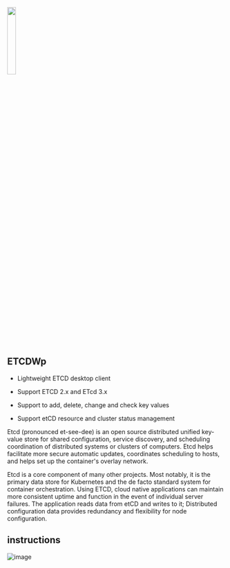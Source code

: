 <!--
 * @Author: your name
 * @Date: 2022-04-16 17:39:21
 * @LastEditTime: 2022-04-16 20:26:35
 * @LastEditors: your name
 * @Description: 打开koroFileHeader查看配置 进行设置: https://github.com/OBKoro1/koro1FileHeader/wiki/%E9%85%8D%E7%BD%AE
 * @FilePath: /undefined/Users/facebook/Documents/module/study/mac_os/web/etcdWp.io/README.md
-->
<img src="https://github.com/workpieces/etcdWp.io/blob/main/icon/Logo.png" width="20%">

## ETCDWp

* Lightweight ETCD desktop client

* Support ETCD 2.x and ETcd 3.x

* Support to add, delete, change and check key values

* Support etCD resource and cluster status management


Etcd (pronounced et-see-dee) is an open source distributed unified key-value store for shared configuration, service discovery, and scheduling coordination of distributed systems or clusters of computers. Etcd helps facilitate more secure automatic updates, coordinates scheduling to hosts, and helps set up the container's overlay network.

Etcd is a core component of many other projects. Most notably, it is the primary data store for Kubernetes and the de facto standard system for container orchestration. Using ETCD, cloud native applications can maintain more consistent uptime and function in the event of individual server failures. The application reads data from etCD and writes to it; Distributed configuration data provides redundancy and flexibility for node configuration.

## instructions
![image](https://github.com/workpieces/etcdWp.io/blob/main/icon/etcdWpLogo.GIF)
